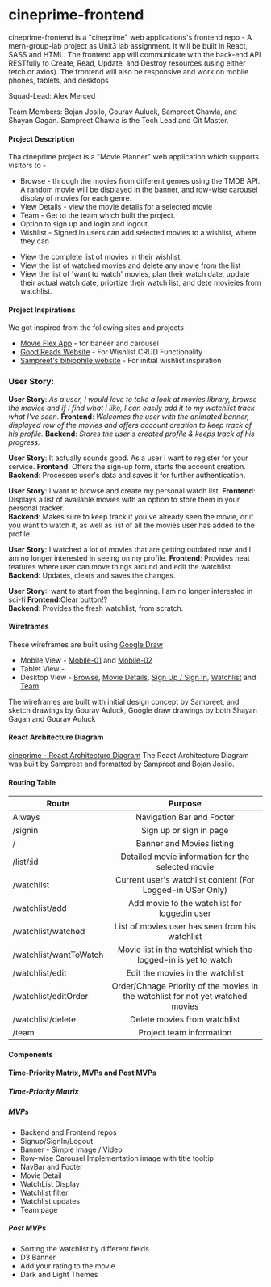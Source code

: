 # cineprime-frontend
cineprime-frontend is a "cineprime" web applications's  frontend repo - A mern-group-lab project as Unit3 lab assignment. It will be built in React, SASS and HTML. 
The frontend app will communicate with the back-end API RESTfully to Create, Read, Update, and Destroy resources (using either fetch or axios). The frontend will also be responsive and work on mobile phones, tablets, and desktops

Squad-Lead: Alex Merced

Team Members: Bojan Josilo, Gourav Auluck, Sampreet Chawla, and Shayan Gagan. Sampreet Chawla is the Tech Lead and Git Master.

#### Project Description

Tha cineprime project is a "Movie Planner" web application which supports visitors to - 

- Browse - through the movies from different genres using the TMDB API. A random movie will be displayed in the banner, and row-wise carousel display of movies for each genre.
- View Details - view the movie details for a selected movie
- Team - Get to the team which built the project. 
- Option to sign up and login and logout.
- Wishlist - Signed in users can add selected movies to a wishlist, where they can 
* View the complete list of movies in their wishlist
* View the list of watched movies and delete any movie from the list
* View the list of 'want to watch' movies, plan their watch date, update their actual watch date, priortize their watch list, and dete movieies from watchlist.  


#### Project Inspirations

We got inspired from the following sites and projects - 

* [Movie Flex App](https://movieflex-28ba7.web.app/) - for baneer and carousel 
* [Good Reads Website](https://www.goodreads.com/) - For Wishlist CRUD Functionality
* [Sampreet's bibiophile website](https://bibliophile.netlify.app/) - For initial wishlist inspiration

### User Story:

**User Story**: *As a user, I would love to take a look at movies library, browse the movies and if I find what I like, I can easily 		add it to my watchlist track what I've seen.*
**Frontend**:  *Welcomes the user with the animated banner, displayed row of the movies and offers account creation to keep track of his profile.*
**Backend**: *Stores the user's created profile & keeps track of his progress.*

**User Story**: It actually sounds good. As a user I want to register for your service.
 **Frontend**: Offers the sign-up form, starts the account creation.
**Backend**:  Processes user's data and saves it for further authentication. 

**User Story**: I want to browse and create my personal watch list. 
**Frontend**: Displays a list of available movies with an option to store them in your personal tracker.  
**Backend**:  Makes sure to keep track if you've already seen the movie, or if you want to watch it, as well as list of all the movies user has added to the profile.

**User Story**: I watched a lot of movies that are getting outdated now and I am no longer interested in seeing on my profile.
**Frontend**: Provides neat features where user can move things around and edit the watchlist.
**Backend**:  Updates, clears and saves the changes. 

**User Story**:I want to start from the beginning. I am no longer interested in sci-fi 
**Frontend**:Clear button!?  
**Backend**:  Provides the fresh watchlist, from scratch. 


#### Wireframes 

These wireframes are built using [Google Draw](https://docs.google.com/drawings/)

- Mobile View - [Mobile-01](./img/wireframes/mobile/01.cineprime-mobile.png) and [Mobile-02](./img/wireframes/mobile/02.cineprime-mobile.png)
- Tablet View - []()
- Desktop View - [Browse](./img/wireframes/desktop/01.browse-desktop.png), [Movie Details](./img/wireframes/desktop/02.details-desktop.png), [Sign Up / Sign In](./img/wireframes/desktop/03.signin-desktop.png), [Watchlist](./img/wireframes/desktop/04.watchlist-desktop.png) and [Team](./img/wireframes/desktop/05.team-desktop.png)

The wireframes are built with initial design concept by Sampreet, and sketch drawings by Gourav Auluck, Google draw drawings by both Shayan Gagan and Gourav Auluck


#### React Architecture Diagram

[cineprime - React Architecture Diagram](./img/cineprime-react-architecture.png)
The React Architecture Diagram was built by Sampreet and formatted by Sampreet and Bojan Josilo.

#### Routing Table

| Route                  |                                   Purpose                                    |
| ---------------------- | :--------------------------------------------------------------------------: |
| Always                 |                      Navigation Bar and Footer                               |
| /signin                |                      Sign up or sign in page                                 |
| /                      |                     Banner and Movies listing                                |
| /list/:id              |                    Detailed movie information for the selected movie         |
| /watchlist             |              Current user's watchlist content (For Logged-in USer Only)      |
| /watchlist/add         |             Add movie to the watchlist for loggedin user                     |
| /watchlist/watched     |                         List of movies user has seen from his watchlist      |
| /watchlist/wantToWatch |             Movie list in the watchlist which the logged-in is yet to watch  |
| /watchlist/edit        |                       Edit the movies in the watchlist                       |
| /watchlist/editOrder   | Order/Chnage Priority of the movies in the watchlist for not yet watched movies  |
| /watchlist/delete      |                        Delete movies from watchlist                          |
| /team                  |                       Project team information                               |


#### Components



#### Time-Priority Matrix, MVPs and Post MVPs

##### Time-Priority Matrix

##### MVPs

- Backend and Frontend repos
- Signup/SignIn/Logout
- Banner - Simple Image / Video
- Row-wise Carousel Implementation image with title tooltip
- NavBar and Footer
- Movie Detail
- WatchList Display
- Watchlist filter
- Watchlist updates
- Team page

##### Post MVPs

- Sorting the watchlist by different fields
- D3 Banner
- Add your rating to the movie
- Dark and Light Themes






